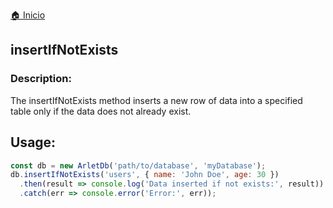[🏠 Inicio](../README.md)

## insertIfNotExists
### Description:

The insertIfNotExists method inserts a new row of data into a specified table only if the data does not already exist.

## Usage:

````javascript
const db = new ArletDb('path/to/database', 'myDatabase');
db.insertIfNotExists('users', { name: 'John Doe', age: 30 })
  .then(result => console.log('Data inserted if not exists:', result))
  .catch(err => console.error('Error:', err));
````
